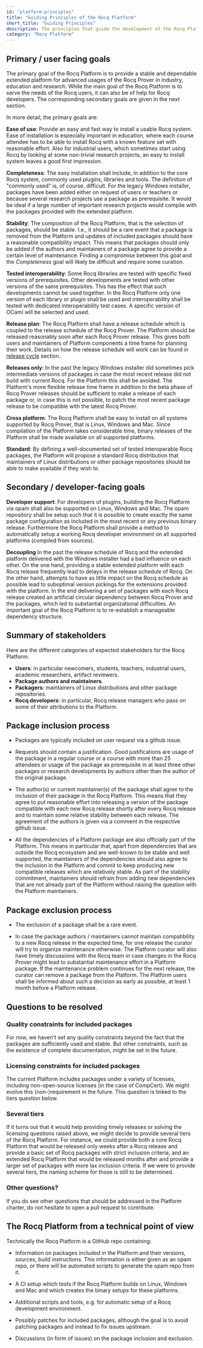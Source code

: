 ```yaml
---
id: "platform-principles"
title: "Guiding Principles of the Rocq Platform"
short_title: "Guiding Principles"
description: The principles that guide the development of the Rocq Platform.
category: "Rocq Platform"
---
```


## Primary / user facing goals

The primary goal of the Rocq Platform is to provide a stable and dependable extended platform for advanced usages of the Rocq Prover in industry, education and research. While the main goal of the Rocq Platform is to serve the needs of the Rocq users, it can also be of help for Rocq developers. The corresponding secondary goals are given in the next section.

In more detail, the primary goals are:

**Ease of use**: Provide an easy and fast way to install a usable Rocq system. Ease of installation is especially important in education, where each course attendee has to be able to install Rocq with a known feature set with reasonable effort. Also for industrial users, which sometimes start using Rocq by looking at some non-trivial research projects, an easy to install system leaves a good first impression.

**Completeness**: The easy installation shall include, in addition to the core Rocq system, commonly used plugins, libraries and tools. The definition of "commonly used" is, of course, difficult. For the legacy Windows installer, packages have been added either on request of users or teachers or because several research projects use a package as prerequisite. It would be ideal if a large number of important research projects would compile with the packages provided with the extended platform.

**Stability**: The composition of the Rocq Platform, that is the selection of packages, should be stable. I.e., it should be a rare event that a package is removed from the Platform and updates of included packages should have a reasonable compatibility impact. This means that packages should only be added if the authors and maintainers of a package agree to provide a certain level of maintenance. Finding a compromise between this goal and the *Completeness* goal will likely be difficult and require some curation.

**Tested interoperability**: Some Rocq libraries are tested with specific fixed versions of prerequisites. Other developments are tested with other versions of the same prerequisites. This has the effect that such developments cannot be used together. In the Rocq Platform only one version of each library or plugin shall be used and interoperability shall be tested with dedicated interoperability test cases. A specific version of OCaml will be selected and used.

**Release plan**: The Rocq Platform shall have a release schedule which is coupled to the release schedule of the Rocq Prover. The Platform should be released reasonably soon after each Rocq Prover release. This gives both users and maintainers of Platform components a time frame for planning their work. Details on how the release schedule will work can be found in [release cycle](release-cycle) section.

**Releases only**: In the past the legacy Windows installer did sometimes pick intermediate versions of packages in case the most recent release did not build with current Rocq. For the Platform this shall be avoided. The Platform's more flexible release time frame in addition to the beta phase of Rocq Prover releases should be sufficient to make a release of each package or, in case this is not possible, to patch the most recent package release to be compatible with the latest Rocq Prover.

**Cross platform**: The Rocq Platform shall be easy to install on all systems supported by Rocq Prover, that is Linux, Windows and Mac. Since compilation of the Platform takes considerable time, binary releases of the Platform shall be made available on all supported platforms.

**Standard**: By defining a well-documented set of tested interoperable Rocq packages, the Platform will propose a standard Rocq distribution that maintainers of Linux distributions or other package repositories should be able to make available if they wish to.

## Secondary / developer-facing goals

**Developer support**: For developers of plugins, building the Rocq Platform via opam shall also be supported on Linux, Windows and Mac. The opam repository shall be setup such that it is possible to create exactly the same package configuration as included in the most recent or any previous binary release. Furthermore the Rocq Platform shall provide a method to automatically setup a working Rocq developer environment on all supported platforms (compiled from sources).

**Decoupling** In the past the release schedule of Rocq and the extended platform delivered with the Windows installer had a bad influence on each other. On the one hand, providing a stable extended platform with each Rocq release frequently lead to delays in the release schedule of Rocq. On the other hand, attempts to have as little impact on the Rocq schedule as possible lead to suboptimal version pickings for the extensions provided with the platform. In the end delivering a set of packages with each Rocq release created an artificial circular dependency between Rocq Prover and the packages, which led to substantial organizational difficulties. An important goal of the Rocq Platform is to re-establish a manageable dependency structure.

## Summary of stakeholders

Here are the different categories of expected stakeholders for the Rocq Platform:
- **Users**: in particular newcomers, students, teachers, industrial users, academic researchers, artifact reviewers.
- **Package authors and maintainers**.
- **Packagers**: maintainers of Linux distributions and other package repositories.
- **Rocq developers**: in particular, Rocq release managers who pass on some of their attributions to the Platform.

## Package inclusion process

- Packages are typically included on user request via a github issue.

- Requests should contain a justification. Good justifications are usage of the package in a regular course or a course with more than 25 attendees or usage of the package as prerequisite in at least three other packages or research developments by authors other than the author of the original package.

- The author(s) or current maintainer(s) of the package shall agree to the inclusion of their package in the Rocq Platform. This means that they agree to put reasonable effort into releasing a version of the package compatible with each new Rocq release shortly after every Rocq release and to maintain some relative stability between each release. The agreement of the authors is given via a comment in the respective github issue.

- All the dependencies of a Platform package are also officially part of the Platform. This means in particular that, apart from dependencies that are outside the Rocq ecosystem and are well-known to be stable and well supported, the maintainers of the dependencies should also agree to the inclusion in the Platform and commit to keep producing new compatible releases which are relatively stable. As part of the stability commitment, maintainers should refrain from adding new dependencies that are not already part of the Platform without raising the question with the Platform maintainers.

## Package exclusion process

- The exclusion of a package shall be a rare event.

- In case the package authors / maintainers cannot maintain compatibility to a new Rocq release in the expected time, for one release the curator will try to organize maintenance otherwise. The Platform curator will also have timely discussions with the Rocq team in case changes in the Rocq Prover might lead to substantial maintenance effort in a Platform package. If the maintenance problem continues for the next release, the curator can remove a package from the Platform. The Platform users shall be informed about such a decision as early as possible, at least 1 month before a Platform release.

## Questions to be resolved

### Quality constraints for included packages

For now, we haven't set any quality constraints beyond the fact that the packages are sufficiently used and stable. But other constraints, such as the existence of complete documentation, might be set in the future.

### Licensing constraints for included packages

The current Platform includes packages under a variety of licenses, including non-open-source licenses (in the case of CompCert). We might evolve this (non-)requirement in the future. This question is linked to the tiers question below.

### Several tiers

If it turns out that it would help providing timely releases or solving the licensing questions raised above, we might decide to provide several tiers of the Rocq Platform. For instance, we could provide both a core Rocq Platform that would be released only weeks after a Rocq release and provide a basic set of Rocq packages with strict inclusion criteria, and an extended Rocq Platform that would be released months after and provide a larger set of packages with more lax inclusion criteria. If we were to provide several tiers, the naming scheme for those is still to be determined.

### Other questions?

If you do see other questions that should be addressed in the Platform charter, do not hesitate to open a pull request to contribute.

## The Rocq Platform from a technical point of view

Technically the Rocq Platform is a GitHub repo containing:

- Information on packages included in the Platform and their versions, sources, build instructions. This information is either given as an opam repo, or there will be automated scripts to generate the opam repo from it.

- A CI setup which tests if the Rocq Platform builds on Linux, Windows and Mac and which creates the binary setups for these platforms.

- Additional scripts and tools, e.g. for automatic setup of a Rocq development environment.

- Possibly patches for included packages, although the goal is to avoid patching packages and instead to fix issues upstream.

- Discussions (in form of issues) on the package inclusion and exclusion.